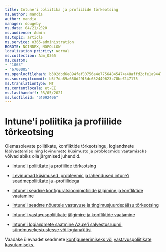 ```yaml
---
title: Intune'i poliitika ja profiilide tõrkeotsing
ms.author: mandia
author: mandia
manager: dougeby
ms.date: 04/21/2020
ms.audience: Admin
ms.topic: article
ms.service: o365-administration
ROBOTS: NOINDEX, NOFOLLOW
localization_priority: Normal
ms.collection: Adm_O365
ms.custom:
- "1063"
- "6700005"
ms.openlocfilehash: b302dbd6e894fef80756a4e77564845474a48affd2cfe1a944765189395f8f6d
ms.sourcegitcommit: b5f7da89a650d2915dc652449623c78be6247175
ms.translationtype: MT
ms.contentlocale: et-EE
ms.lasthandoff: 08/05/2021
ms.locfileid: "54092406"
---
```

# <a name="troubleshooting-intune-policy-and-profiles"></a>Intune'i poliitika ja profiilide tõrkeotsing

Olemasolevate poliitikate, konfliktide tõrkeotsingu, logiandmete läbivaatamise ning levinumate küsimuste ja probleemide vaatamiseks võivad abiks olla järgmised juhendid.

- [Intune'i poliitikate ja profiilide tõrkeotsing](https://docs.microsoft.com/mem/intune/configuration/troubleshoot-policies-in-microsoft-intune)

- [Levinumad küsimused, probleemid ja lahendused intune'i seadmepoliitikate ja -profiilidega](https://docs.microsoft.com/intune/device-profile-troubleshoot)

- [Intune'i seadme konfiguratsiooniprofiilide jälgimine ja konfliktide vaatamine](https://docs.microsoft.com/intune/device-profile-monitor)

- [Intune'i seadme nõuetele vastavuse ja tingimusjuurdepääsu tõrkeotsing](https://docs.microsoft.com/intune/troubleshoot-conditional-access)

- [Intune'i vastavuspoliitikate jälgimine ja konfliktide vaatamine](https://docs.microsoft.com/intune/compliance-policy-monitor)

- [Intune'i logiandmete saatmine Azure'i salvestusruumi, sündmusekeskustesse või logianalüüsi](https://docs.microsoft.com/intune/review-logs-using-azure-monitor)

Vaadake ülevaadet seadmete [konfigureerimiseks või](https://docs.microsoft.com/intune/device-profiles) [vastavuspoliitikate kasutamiseks.](https://docs.microsoft.com/intune/device-compliance-get-started)